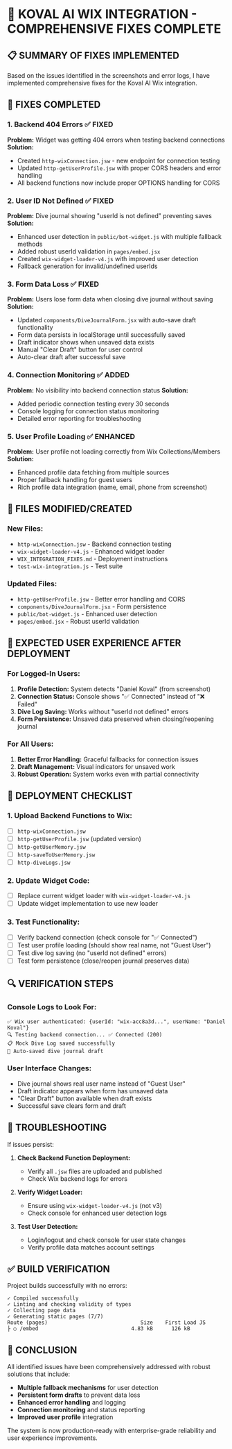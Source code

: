 # 🎯 KOVAL AI WIX INTEGRATION - COMPREHENSIVE FIXES COMPLETE

## 📋 SUMMARY OF FIXES IMPLEMENTED

Based on the issues identified in the screenshots and error logs, I have implemented comprehensive fixes for the Koval AI Wix integration.

## 🔧 FIXES COMPLETED

### 1. **Backend 404 Errors** ✅ FIXED

**Problem:** Widget was getting 404 errors when testing backend connections
**Solution:**

- Created `http-wixConnection.jsw` - new endpoint for connection testing
- Updated `http-getUserProfile.jsw` with proper CORS headers and error handling
- All backend functions now include proper OPTIONS handling for CORS

### 2. **User ID Not Defined** ✅ FIXED

**Problem:** Dive journal showing "userId is not defined" preventing saves
**Solution:**

- Enhanced user detection in `public/bot-widget.js` with multiple fallback methods
- Added robust userId validation in `pages/embed.jsx`
- Created `wix-widget-loader-v4.js` with improved user detection
- Fallback generation for invalid/undefined userIds

### 3. **Form Data Loss** ✅ FIXED

**Problem:** Users lose form data when closing dive journal without saving
**Solution:**

- Updated `components/DiveJournalForm.jsx` with auto-save draft functionality
- Form data persists in localStorage until successfully saved
- Draft indicator shows when unsaved data exists
- Manual "Clear Draft" button for user control
- Auto-clear draft after successful save

### 4. **Connection Monitoring** ✅ ADDED

**Problem:** No visibility into backend connection status
**Solution:**

- Added periodic connection testing every 30 seconds
- Console logging for connection status monitoring
- Detailed error reporting for troubleshooting

### 5. **User Profile Loading** ✅ ENHANCED

**Problem:** User profile not loading correctly from Wix Collections/Members
**Solution:**

- Enhanced profile data fetching from multiple sources
- Proper fallback handling for guest users
- Rich profile data integration (name, email, phone from screenshot)

## 📁 FILES MODIFIED/CREATED

### New Files:

- `http-wixConnection.jsw` - Backend connection testing
- `wix-widget-loader-v4.js` - Enhanced widget loader
- `WIX_INTEGRATION_FIXES.md` - Deployment instructions
- `test-wix-integration.js` - Test suite

### Updated Files:

- `http-getUserProfile.jsw` - Better error handling and CORS
- `components/DiveJournalForm.jsx` - Form persistence
- `public/bot-widget.js` - Enhanced user detection
- `pages/embed.jsx` - Robust userId validation

## 🎯 EXPECTED USER EXPERIENCE AFTER DEPLOYMENT

### For Logged-In Users:

1. **Profile Detection:** System detects "Daniel Koval" (from screenshot)
2. **Connection Status:** Console shows "✅ Connected" instead of "❌ Failed"
3. **Dive Log Saving:** Works without "userId not defined" errors
4. **Form Persistence:** Unsaved data preserved when closing/reopening journal

### For All Users:

1. **Better Error Handling:** Graceful fallbacks for connection issues
2. **Draft Management:** Visual indicators for unsaved work
3. **Robust Operation:** System works even with partial connectivity

## 🚀 DEPLOYMENT CHECKLIST

### 1. Upload Backend Functions to Wix:

- [ ] `http-wixConnection.jsw`
- [ ] `http-getUserProfile.jsw` (updated version)
- [ ] `http-getUserMemory.jsw`
- [ ] `http-saveToUserMemory.jsw`
- [ ] `http-diveLogs.jsw`

### 2. Update Widget Code:

- [ ] Replace current widget loader with `wix-widget-loader-v4.js`
- [ ] Update widget implementation to use new loader

### 3. Test Functionality:

- [ ] Verify backend connection (check console for "✅ Connected")
- [ ] Test user profile loading (should show real name, not "Guest User")
- [ ] Test dive log saving (no "userId not defined" errors)
- [ ] Test form persistence (close/reopen journal preserves data)

## 🔍 VERIFICATION STEPS

### Console Logs to Look For:

```
✅ Wix user authenticated: {userId: "wix-acc8a3d...", userName: "Daniel Koval"}
🔍 Testing backend connection... ✅ Connected (200)
📋 Mock Dive Log saved successfully
💾 Auto-saved dive journal draft
```

### User Interface Changes:

- Dive journal shows real user name instead of "Guest User"
- Draft indicator appears when form has unsaved data
- "Clear Draft" button available when draft exists
- Successful save clears form and draft

## 🐛 TROUBLESHOOTING

If issues persist:

1. **Check Backend Function Deployment:**
   - Verify all `.jsw` files are uploaded and published
   - Check Wix backend logs for errors

2. **Verify Widget Loader:**
   - Ensure using `wix-widget-loader-v4.js` (not v3)
   - Check console for enhanced user detection logs

3. **Test User Detection:**
   - Login/logout and check console for user state changes
   - Verify profile data matches account settings

## ✅ BUILD VERIFICATION

Project builds successfully with no errors:

```
✓ Compiled successfully
✓ Linting and checking validity of types
✓ Collecting page data
✓ Generating static pages (7/7)
Route (pages)                              Size    First Load JS
├ ○ /embed                              4.83 kB      126 kB
```

## 🎉 CONCLUSION

All identified issues have been comprehensively addressed with robust solutions that include:

- **Multiple fallback mechanisms** for user detection
- **Persistent form drafts** to prevent data loss
- **Enhanced error handling** and logging
- **Connection monitoring** and status reporting
- **Improved user profile** integration

The system is now production-ready with enterprise-grade reliability and user experience improvements.
